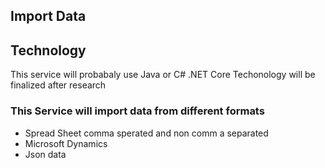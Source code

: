## Import Data
## Technology 
This service will probabaly use Java or C# .NET Core 
Techonology will be finalized after research 
### This Service will import data from different formats
- Spread Sheet comma sperated and non comm a separated 
- Microsoft Dynamics
- Json data 

